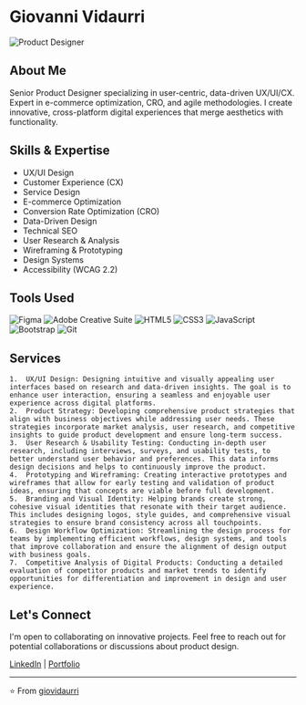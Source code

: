 # Giovanni Vidaurri

![Product Designer](https://img.shields.io/badge/Product%20Designer-UX%20%7C%20UI%20%7C%20CX-blue)

## About Me

Senior Product Designer specializing in user-centric, data-driven UX/UI/CX. Expert in e-commerce optimization, CRO, and agile methodologies. I create innovative, cross-platform digital experiences that merge aesthetics with functionality.

## Skills & Expertise

- UX/UI Design
- Customer Experience (CX)
- Service Design
- E-commerce Optimization
- Conversion Rate Optimization (CRO)
- Data-Driven Design
- Technical SEO
- User Research & Analysis
- Wireframing & Prototyping
- Design Systems
- Accessibility (WCAG 2.2)

## Tools Used
![Figma](https://img.shields.io/badge/-Figma-F24E1E?style=flat&logo=figma&logoColor=white)
![Adobe Creative Suite](https://img.shields.io/badge/-Adobe%20Creative%20Suite-FF0000?style=flat&logo=adobe&logoColor=white)
![HTML5](https://img.shields.io/badge/-HTML5-E34F26?style=flat&logo=html5&logoColor=white)
![CSS3](https://img.shields.io/badge/-CSS3-1572B6?style=flat&logo=css3&logoColor=white)
![JavaScript](https://img.shields.io/badge/-JavaScript-F7DF1E?style=flat&logo=javascript&logoColor=black)
![Bootstrap](https://img.shields.io/badge/-Bootstrap-7952B3?style=flat&logo=bootstrap&logoColor=white)
![Git](https://img.shields.io/badge/-Git-F05032?style=flat&logo=git&logoColor=white)


## Services

	1.	UX/UI Design: Designing intuitive and visually appealing user interfaces based on research and data-driven insights. The goal is to enhance user interaction, ensuring a seamless and enjoyable user experience across digital platforms.
	2.	Product Strategy: Developing comprehensive product strategies that align with business objectives while addressing user needs. These strategies incorporate market analysis, user research, and competitive insights to guide product development and ensure long-term success.
	3.	User Research & Usability Testing: Conducting in-depth user research, including interviews, surveys, and usability tests, to better understand user behavior and preferences. This data informs design decisions and helps to continuously improve the product.
	4.	Prototyping and Wireframing: Creating interactive prototypes and wireframes that allow for early testing and validation of product ideas, ensuring that concepts are viable before full development.
	5.	Branding and Visual Identity: Helping brands create strong, cohesive visual identities that resonate with their target audience. This includes designing logos, style guides, and comprehensive visual strategies to ensure brand consistency across all touchpoints.
	6.	Design Workflow Optimization: Streamlining the design process for teams by implementing efficient workflows, design systems, and tools that improve collaboration and ensure the alignment of design output with business goals.
	7.	Competitive Analysis of Digital Products: Conducting a detailed evaluation of competitor products and market trends to identify opportunities for differentiation and improvement in design and user experience.

## Let's Connect

I'm open to collaborating on innovative projects. Feel free to reach out for potential collaborations or discussions about product design.

[LinkedIn](https://www.linkedin.com/in/giovidaurri/) | [Portfolio](https://www.giovidaurri.com/)

---

⭐️ From [giovidaurri](https://github.com/giovidaurri)
